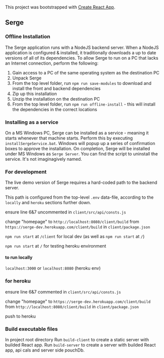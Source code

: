 This project was bootstrapped with [Create React App](https://github.com/facebook/create-react-app).

## Serge

### Offline Installation

The Serge application runs with a NodeJS backend server. When a NodeJS application is configured & installed, it traditionally downloads a up to date versions of all of its dependencies.  To allow Serge to run on a PC that lacks an Internet connection, perform the following:

1. Gain access to a PC of the same operating system as the destination PC
2. Unpack Serge
3. From the top level folder, run `npm run save-modules` to download and install the front and backend dependencies
4. Zip up this installation
5. Unzip the installation on the destination PC
6. From the top level folder, run `npm run offline-install` - this will install the dependencies in the correct locations

### Installing as a service
On a MS Windows PC, Serge can be installed as a service - meaning it starts whenever that machine starts.  Perform this by executing `installSergeService.bat`.  Windows will popup up a series of confirmation boxes to approve the installation. On completion, Serge will be installed under MS Windows as `Serge Server`.   You can find the script to uninstall the service.  It's not imaginagively named.

### For development
The live demo version of Serge requires a hard-coded path to the backend server.

This path is configured from the top-level `.env` data-file, according to the `locally` and `heroku` sections further down.

ensure line 6&7 uncommented in `client/src/api/consts.js`

change "homepage" to `http://localhost:8080/client/build` from `https://serge-dev.herokuapp.com/client/build` in `client/package.json`

`npm run start` at `/client` for local dev (as well as `npm run start` at `/`)

`npm run start` at `/` for testing heroku environment

#### to run locally
`localhost:3000` or `localhost:8080` (heroku env)

### for heroku
ensure line 6&7 commented in `client/src/api/consts.js`

change "homepage" to `https://serge-dev.herokuapp.com/client/build` from `http://localhost:8080/client/build` in `client/package.json`

push to heroku

### Build executable files
In project root directory
Run `build-client` to create a static server with builded React app.
Run `build-server` to create a server with builded React app, api cals and server side pouchDb.
